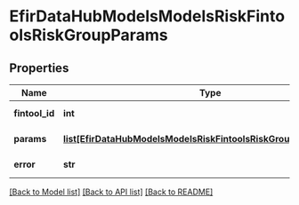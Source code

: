 # EfirDataHubModelsModelsRiskFintoolsRiskGroupParams

## Properties
Name | Type | Description | Notes
------------ | ------------- | ------------- | -------------
**fintool_id** | **int** | fintoolId инструмента | [optional] 
**params** | [**list[EfirDataHubModelsModelsRiskFintoolsRiskGroupParamsFields]**](EfirDataHubModelsModelsRiskFintoolsRiskGroupParamsFields.md) | Список параметров | [optional] 
**error** | **str** | Описание ошибки | [optional] 

[[Back to Model list]](../README.md#documentation-for-models) [[Back to API list]](../README.md#documentation-for-api-endpoints) [[Back to README]](../README.md)

